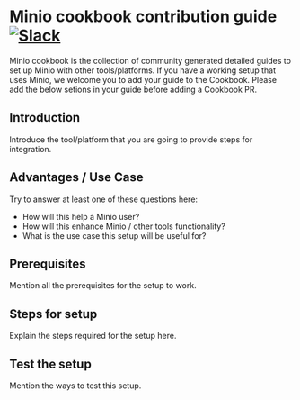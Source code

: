 # Minio cookbook contribution guide [![Slack](https://slack.minio.io/slack?type=svg)](https://slack.minio.io)

Minio cookbook is the collection of community generated detailed guides to set up Minio with other tools/platforms. If you have a 
working setup that uses Minio, we welcome you to add your guide to the Cookbook. Please add the below setions in your guide before adding a 
Cookbook PR. 

## Introduction

Introduce the tool/platform that you are going to provide steps for integration. 

## Advantages / Use Case

Try to answer at least one of these questions here: 

* How will this help a Minio user? 
* How will this enhance Minio / other tools functionality?
* What is the use case this setup will be useful for?

## Prerequisites

Mention all the prerequisites for the setup to work.

## Steps for setup

Explain the steps required for the setup here. 

## Test the setup

Mention the ways to test this setup. 
